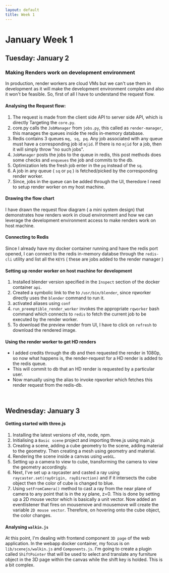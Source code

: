 ```yaml
---
layout: default
title: Week 1
---
```

# **January Week 1**
## **Tuesday: January 2**  

### **Making Renders work on development environment**  
In production, render workers are cloud VMs but we can't use them in development as it will make the development environment complex and also it won't be feasible. So, first of all I have to understand the request flow.

#### **Analysing the Request flow:**

1. The request is made from the client side API to server side API, which is directly Targeting the `core.py`.
2. core.py calls the `JobManager` from `jobs.py`, this called as `render-manager`, this manages the queues inside the redis in-memory database.
3. Redis contains 3 queues `mq, sq, pq`. Any job associated with any queue must have a corresponding job id `mjid`. If there is no `mjid` for a job, then it will simply throw "no such jobs".
4. `JobManager` posts the jobs to the queue in redis, this post methods does some checks and `enqueues` the job and commits to the db.
5. Optimization lets the fresh job enter in the `pq` instead of the `sq`.
6. A job in any queue ( `sq` or `pq` ) is fetched/picked by the corresponding render worker.
7. Since, jobs in the queue can be added through the UI, theredore I need to setup render worker on my host machine.

#### **Drawing the flow chart**
I have drawn the request flow diagram ( a mini system design) that demonstrates how renders work in cloud environment and how we can leverage the development environment access to make renders work on host machine.

#### **Connecting to Redis**
Since I already have my docker container running and have the redis port opened, I can connect to the redis in-memory databse through the `redis-cli` utility and list all the `KEYS` ( these are jobs added to the render manager )

#### **Setting up render worker on host machine for development**
1. Installed blender version specified in the `Inspect` section of the docker container `api`.
2. Created a symbolic link to the to `/usr/bin/blender`, since rqworker directly uses the `blender` command to run it.
3. activated aliases using `conf`
4. `run_preemptible_render_worker` invokes the appropriate `rqworker` bash command which connects to `redis` to fetch the current job to be executed by the render worker.
5. To download the preview render from UI, I have to click on `refresh` to download the rendered image.

#### **Using the render worker to get HD renders**
- I added credits through the db and then requested the render in 1080p, so now what happens is, the render-request for a HD render is added to the redis queue.
- This will commit to db that an HD render is requested by a particular user.
- Now manually using the alias to invoke rqworker which fetches this render request from the redis-db.

<br>

## **Wednesday: January 3**

#### Getting started with three.js
1. Installing the latest versions of vite, node, npm.
2. Initialising a `Basic scene` project and importing three.js using main.js
3. Creating a scene, adding a cube geometry to the scene, adding material to the geometry. Then creating a mesh using geometry and material.
4. Rendering the scene inside a canvas using `webGL`.
5. Setting up a camera to view to cube, transforming the camera to view the geometry accordingly.
6. Next, I've set up a raycaster and casted a ray using `raycaster.set(rayOrigin, rayDirection)` and if it intersects the cube object then the color of cube is changed to blue.
7. Using `setFromCamera()` method to cast a ray from the near plane of camera to any point that is in the xy plane, z=0. This is done by setting up a 2D mouse vector which is basically a unit vector. Now added an eventlistener that fires on mousemove and mousemove will create the variable `2D mouse vector`. Therefore, on hovering onto the cube object, the color changes.

#### **Analysing `walkin.js`**
At this point, I'm dealing with frontend component `3D page` of the web application. In the webapp docker container, my focus is on `lib/scenejs/walkin.js` and `Components.js`. I'm going to create a plugin called `ShiftPointer` that will be used to select and translate any furniture object in the 3D page within the canvas while the shift key is holded. This is a bit complex.

